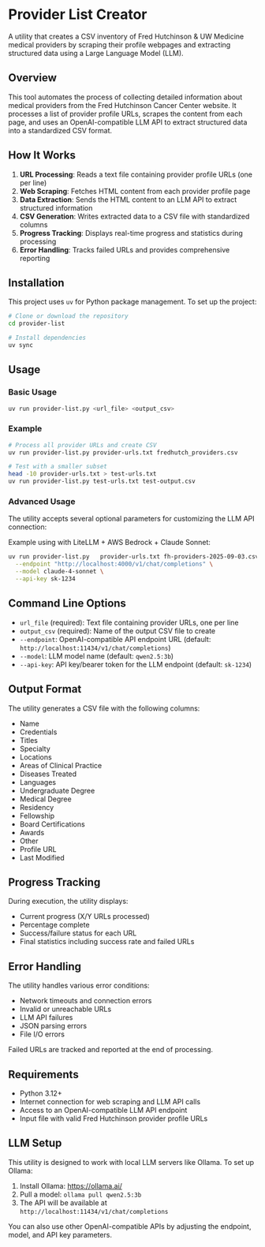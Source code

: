 # Provider List Creator

A utility that creates a CSV inventory of Fred Hutchinson & UW Medicine medical providers by scraping their profile webpages and extracting structured data using a Large Language Model (LLM).

## Overview

This tool automates the process of collecting detailed information about medical providers from the Fred Hutchinson Cancer Center website. It processes a list of provider profile URLs, scrapes the content from each page, and uses an OpenAI-compatible LLM API to extract structured data into a standardized CSV format.

## How It Works

1. **URL Processing**: Reads a text file containing provider profile URLs (one per line)
2. **Web Scraping**: Fetches HTML content from each provider profile page
3. **Data Extraction**: Sends the HTML content to an LLM API to extract structured information
4. **CSV Generation**: Writes extracted data to a CSV file with standardized columns
5. **Progress Tracking**: Displays real-time progress and statistics during processing
6. **Error Handling**: Tracks failed URLs and provides comprehensive reporting

## Installation

This project uses `uv` for Python package management. To set up the project:

```bash
# Clone or download the repository
cd provider-list

# Install dependencies
uv sync
```

## Usage

### Basic Usage

```bash
uv run provider-list.py <url_file> <output_csv>
```

### Example

```bash
# Process all provider URLs and create CSV
uv run provider-list.py provider-urls.txt fredhutch_providers.csv

# Test with a smaller subset
head -10 provider-urls.txt > test-urls.txt
uv run provider-list.py test-urls.txt test-output.csv
```

### Advanced Usage

The utility accepts several optional parameters for customizing the LLM API connection:

Example using with LiteLLM + AWS Bedrock + Claude Sonnet:

```bash
uv run provider-list.py   provider-urls.txt fh-providers-2025-09-03.csv \
  --endpoint "http://localhost:4000/v1/chat/completions" \
  --model claude-4-sonnet \
  --api-key sk-1234
```

## Command Line Options

- `url_file` (required): Text file containing provider URLs, one per line
- `output_csv` (required): Name of the output CSV file to create
- `--endpoint`: OpenAI-compatible API endpoint URL (default: `http://localhost:11434/v1/chat/completions`)
- `--model`: LLM model name (default: `qwen2.5:3b`)
- `--api-key`: API key/bearer token for the LLM endpoint (default: `sk-1234`)

## Output Format

The utility generates a CSV file with the following columns:

- Name
- Credentials 
- Titles
- Specialty
- Locations
- Areas of Clinical Practice
- Diseases Treated
- Languages
- Undergraduate Degree
- Medical Degree
- Residency
- Fellowship
- Board Certifications
- Awards
- Other
- Profile URL
- Last Modified

## Progress Tracking

During execution, the utility displays:
- Current progress (X/Y URLs processed)
- Percentage complete
- Success/failure status for each URL
- Final statistics including success rate and failed URLs

## Error Handling

The utility handles various error conditions:
- Network timeouts and connection errors
- Invalid or unreachable URLs
- LLM API failures
- JSON parsing errors
- File I/O errors

Failed URLs are tracked and reported at the end of processing.

## Requirements

- Python 3.12+
- Internet connection for web scraping and LLM API calls
- Access to an OpenAI-compatible LLM API endpoint
- Input file with valid Fred Hutchinson provider profile URLs

## LLM Setup

This utility is designed to work with local LLM servers like Ollama. To set up Ollama:

1. Install Ollama: https://ollama.ai/
2. Pull a model: `ollama pull qwen2.5:3b`
3. The API will be available at `http://localhost:11434/v1/chat/completions`

You can also use other OpenAI-compatible APIs by adjusting the endpoint, model, and API key parameters.